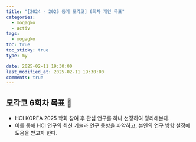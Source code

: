 ```yaml
---
title: "[2024 - 2025 동계 모각코] 6회차 개인 목표"
categories:
  - mogagko
  - activ
tags:
  - mogagko
toc: true
toc_sticky: true
type: my

date: 2025-02-11 19:30:00
last_modified_at: 2025-02-11 19:30:00
comments: true
---
```

## 모각코 6회차 목표 🎯

- HCI KOREA 2025 학회 참여 후 관심 연구를 하나 선정하여 정리해본다.
- 이를 통해 HCI 연구의 최신 기술과 연구 동향을 파악하고, 본인의 연구 방향 설정에 도움을 받고자 한다.



<br><br>